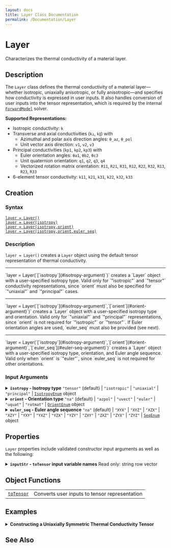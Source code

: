 ```yaml
---
layout: docs
title: Layer Class Documentation
permalink: /Documentation/Layer
---
```


# Layer

Characterizes the thermal conductivity of a material layer.

## Description

The `Layer` class defines the thermal conductivity of a material layer—whether isotropic, uniaxially anisotropic, or fully anisotropic—and specifies how conductivity is expressed in user inputs. It also handles conversion of user inputs into the tensor representation, which is required by the internal [`ForwardModel`](MLTI/Documentation/ForwardModel) solver.

**Supported Representations:**
<ul>
  <li>
    Isotropic conductivity: <code>k</code>
  </li>
  <li>
    Transverse and axial conductivities (<code>k⊥</code>, <code>k∥</code>) with
    <ul>
      <li>
        Azimuthal and polar axis direction angles: <code>θ_az</code>, <code>θ_pol</code>
      </li>
      <li>
        Unit vector axis direction: <code>v1</code>, <code>v2</code>, <code>v3</code>
      </li>
    </ul>
  </li>
  <li>
    Principal conductivities (<code>kp1</code>, <code>kp2</code>, <code>kp3</code>) with
    <ul>
      <li>
        Euler orientation angles: <code>θa1</code>, <code>θb2</code>, <code>θc3</code>
      </li>
      <li>
        Unit quaternion orientation: <code>q1</code>, <code>q2</code>, <code>q3</code>, <code>q4</code>
      </li>
      <li>
        Vectorized rotation matrix orientation: <code>R11</code>, <code>R21</code>, <code>R31</code>, <code>R12</code>, <code>R22</code>, <code>R32</code>, <code>R13</code>, <code>R23</code>, <code>R33</code>
      </li>
    </ul>
  </li>
  <li>
    6-element tensor conductivity: <code>k11</code>, <code>k21</code>, <code>k31</code>, <code>k22</code>, <code>k32</code>, <code>k33</code>
  </li>
</ul>

## Creation

### Syntax

[`layer = Layer()`](#d1)<br>
[`layer = Layer(isotropy)`](#d2)<br>
[`layer = Layer(isotropy,orient)`](#d3)<br>
[`layer = Layer(isotropy,orient,euler_seq)`](#d4)<br>

### Description
<a id="d1"></a>
`layer = Layer()` creates a `Layer` object using the default tensor representation of thermal conductivity.
<hr>
<a id="d2"></a>
`layer = Layer(`[`isotropy`](#isotropy-argument)`)` creates a `Layer` object with a user-specified isotropy type. Valid only for `"isotropic"` and `"tensor"` conductivity representations, since `orient` must also be specified for `"uniaxial"` and `"principal"` cases.
<hr>
<a id="d3"></a>
`layer = Layer(`[`isotropy`](#isotropy-argument)`,`[`orient`](#orient-argument)`)` creates a `Layer` object with a user-specified isotropy type and orientation. Valid only for `"uniaxial"` and `"principal"` representations, since `orient` is not required for `"isotropic"` or `"tensor"`. If Euler orientation angles are used, `euler_seq` must also be provided (see next).
<hr>
<a id="d4"></a>
`layer = Layer(`[`isotropy`](#isotropy-argument)`,`[`orient`](#orient-argument)`,`[`euler_seq`](#euler-seq-argument)`)` creates a `Layer` object with a user-specified isotropy type, orientation, and Euler angle sequence. Valid only when `orient` is `"euler"`, since `euler_seq` is not required for other orientations.

### Input Arguments
<details class="custom-details" id="isotropy-argument">
    <summary>
        <span class="summary-text">
            <b><code>isotropy</code> - Isotropy type</b>
            <span class="subline">
              <code>"tensor"</code> (default) | <code>"isotropic"</code> | <code>"uniaxial"</code> | <code>"principal"</code> | <a href="{{ '/Documentation/IsotropyEnum' | relative_url }}"><code>IsotropyEnum</code></a> object
            </span>
        </span>
    </summary>
    <div>
        <p>
            Isotropy type specifies the isotropy level of the layer.
        </p>
        <ul>
            <li>
              <code>"isotropic"</code>: {{ site.data.EnumDescriptions.IsotropyEnum.isotropic }}
            </li>
                <code>"uniaxial"</code>: {{ site.data.EnumDescriptions.IsotropyEnum.uniaxial }}
            </li>
            <li>
              <code>"principal"</code>: {{ site.data.EnumDescriptions.IsotropyEnum.principal }}
            </li>
            <li>
              <code>"tensor"</code>: {{ site.data.EnumDescriptions.IsotropyEnum.tensor }}
            </li>
        </ul>
        <p>
            <code>char</code> and <code>string</code> inputs are *case-insensitive* and may be specified as a unique leading substring of any one of the above listed options.
        </p>
        <p>
            <b>Data Types:</b> <code>char</code> | <code>string</code> | <a href="{{ '/Documentation/IsotropyEnum' | relative_url }}"><code>IsotropyEnum</code></a>
        </p>
    </div>
</details>

<details class="custom-details" id="orient-argument">
    <summary>
        <span class="summary-text">
            <b><code>orient</code> - Orientation type</b>
            <span class="subline">
                <code>"na"</code> (default) | <code>"azpol"</code> | <code>"uvect"</code> | <code>"euler"</code> | <code>"uquat"</code> | <code>"rotmat"</code> | <a href="{{ '/Documentation/OrientEnum' | relative_url }}"><code>OrientEnum</code></a> object
            </span>
        </span>
    </summary>
    <div>
        <p>
            Orientation type specifies the symmetric axis direction (<code>isotropy="uniaxial"</code>) or the principal axes orientation (<code>isotropy="principal"</code>).
            Required only when <code>isotropy</code> equals either <code>"uniaxial"</code> or <code>"principal"</code>.
        </p>
        <ul>
          <li>
            <code>"na"</code>: {{ site.data.EnumDescriptions.OrientEnum.na }}
          </li>
            <li>
              <code>"azpol"</code>: {{ site.data.EnumDescriptions.OrientEnum.azpol }}. Valid only when <code>film_isotropy = "uniaxial"</code>.
            </li>
            <li>
              <code>"uvect"</code>: {{ site.data.EnumDescriptions.OrientEnum.uvect }}. Valid only when <code>film_isotropy = "uniaxial"</code>.
            </li>
            <li>
              <code>"euler"</code>: {{ site.data.EnumDescriptions.OrientEnum.euler }}
            </li>
            <li>
              <code>"uquat"</code>: {{ site.data.EnumDescriptions.OrientEnum.uquat }}
            </li>
            <li>
              <code>"rotmat"</code>: {{ site.data.EnumDescriptions.OrientEnum.rotmat }}
            </li>
        </ul>
        <p>
            <code>char</code> and <code>string</code> inputs are *case-insensitive* and may be specified as a unique leading substring of any one of the above listed options.
        </p>
        <p>
            <b>Data Types:</b> <code>char</code> | <code>string</code> | <a href="{{ '/Documentation/OrientEnum' | relative_url }}"><code>OrientEnum</code></a>
        </p>
    </div>
</details>

<details class="custom-details" id="euler-seq-argument">
    <summary>
        <span class="summary-text">
            <b><code>euler_seq</code> - Euler angle sequence</b>
            <span class="subline">
                <code>"na"</code> (default) | <code>"XYX"</code> | <code>"XYZ"</code> | <code>"XZX"</code> | <code>"XZY"</code> | <code>"YXY"</code> | <code>"YXZ"</code> | <code>"YZX"</code> | <code>"YZY"</code> | <code>"ZXY"</code> | <code>"ZXZ"</code> | <code>"ZYX"</code> | <code>"ZYZ"</code> | <a href="{{ '/Documentation/SeqEnum' | relative_url }}"><code>SeqEnum</code></a> object
            </span>
        </span>
    </summary>
    <div>
        <p>
            Euler angle sequence specified as three axes.
            I.e., computes the rotation matrix as \(\mathbf{R} = \mathbf{R}_a\left(\theta_1\right) \cdot \mathbf{R}_b\left(\theta_2\right) \cdot \mathbf{R}_c\left(\theta_3\right)\), where \(a, b, c \in \left\{x, y, z\right\}\) are the 1st, 2nd, and 3rd characters of the input character array, and:
        </p>
        <p>
            \(
            {\mathbf{R}_x(\theta) =
            \begin{bmatrix}
            1 & 0 & 0 \\
            0 & \cos\theta & -\sin\theta \\
            0 & \sin\theta & \cos\theta
            \end{bmatrix}},\,
            {\mathbf{R}_y(\theta) =
            \begin{bmatrix}
            \cos\theta & 0 & \sin\theta \\
            0 & 1 & 0 \\
            -\sin\theta & 0 & \cos\theta
            \end{bmatrix}},\,
            {\mathbf{R}_z(\theta) =
            \begin{bmatrix}
            \cos\theta & -\sin\theta & 0 \\
            \sin\theta & \cos\theta & 0 \\
            0 & 0 & 1
            \end{bmatrix}}
            \)
        </p>
        <p>
            Required only when <code>orient</code> equals <code>"euler"</code>.
        </p>
        <p>
            <code>char</code> and <code>string</code> inputs are *case-insensitive* and may be specified as a unique leading substring of any one of the above listed options.
        </p>
        <p>
            <b>Data Types:</b> <code>char</code> | <code>string</code> | <a href="{{ '/Documentation/SeqEnum' | relative_url }}"><code>SeqEnum</code></a>
        </p>
    </div>
</details>

## Properties
`Layer` properties include validated constructor input arguments as well as the following:

<details class="custom-details" id="inputStr-property">
    <summary>
        <span class="summary-text">
            <b><code>inputStr</code> - <code>toTensor</code> input variable names</b>
            <span class="subline">
                Read only: string row vector
            </span>
        </span>
    </summary>
    <div>
      <p>
        Since the number of inputs to the <code>toTensor</code> function depends on the arguments specified when the object is created, <code>inputStr</code> provides the names of the <code>toTensor</code> input variables as a string row vector.
      </p>
        <b>Data Type:</b> <code>string</code>
      </p>
      <p>
        <b>Example:</b> if <code>isotropy == "uniaxial"</code> and <code>orient == "azpol"</code>, then <code>inputStr = ["k⊥", "k∥", "θ_az", "θ_pol"]</code>, and the user can call <code>layer.toTensor(<wbr>k⊥,<wbr>k∥,<wbr>θ_az,<wbr>θ_pol)</code> to convert to tensor conductivity representation.
      </p>
    </div>
</details>

## Object Functions
<table>
  <tr>
    <td>
      <a href="{{ '/Documentation/Layer/toTensor' | relative_url }}"><code>toTensor</code></a>
    </td>
    <td>
      Converts user inputs to tensor representation
    </td>
  </tr>
</table>

## Examples

<details class="custom-details" id="inputStr-property">
    <summary>
        <span class="summary-text">
            <b>Constructing a Uniaxially Symmetric Thermal Conductivity Tensor</b>
        </span>
    </summary>
    {% include /examples/UniaxialLayerCreation.html %}
</details>

## See Also
